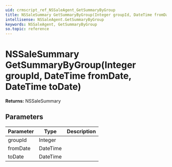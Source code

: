 ```yaml
---
uid: crmscript_ref_NSSaleAgent_GetSummaryByGroup
title: NSSaleSummary GetSummaryByGroup(Integer groupId, DateTime fromDate, DateTime toDate)
intellisense: NSSaleAgent.GetSummaryByGroup
keywords: NSSaleAgent, GetSummaryByGroup
so.topic: reference
---
```


# NSSaleSummary GetSummaryByGroup(Integer groupId, DateTime fromDate, DateTime toDate)

**Returns:** NSSaleSummary

## Parameters

| Parameter | Type | Description |
|---|---|---|
| groupId | Integer | |
| fromDate | DateTime | |
| toDate | DateTime | |
